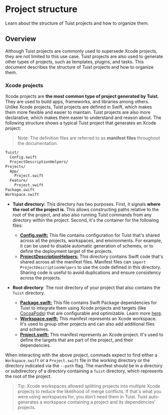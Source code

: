 # Project structure

Learn about the structure of Tuist projects and how to organize them.

## Overview

Although Tuist projects are commonly used to supersede Xcode projects, they are not limited to this use case. Tuist projects are also used to generate other types of projects, such as templates, plugins, and tasks. This document describes the structure of Tuist projects and how to organize them.

### Xcode projects

Xcode projects are **the most common type of project generated by Tuist.** They are used to build apps, frameworks, and libraries among others. Unlike Xcode projects, Tuist projects are defined in Swift, which makes them more flexible and easier to maintain. Tuist projects are also more declarative, which makes them easier to understand and reason about. The following structure shows a typical Tuist project that generates an Xcode project:

> Note: The definition files are referred to as **manifest files** throughout the documentation.

```bash
Tuist/
  Config.swift
  ProjectDescriptionHelpers/
Projects/
  App/
    Project.swift
  Feature/
    Project.swift
Package.swift
Workspace.swift
```

- **Tuist directory:** This directory has two purposes. First, it signals **where the root of the project is**. This allows constructing paths relative to the root of the project, and also also running Tuist commands from any directory within the project. Second, it's the container for the following files:
  - [**Config.swift:**](doc:config) This file contains configuration for Tuist that's shared across all the projects, workspaces, and environments. For example, it can be used to disable automatic generation of schemes, or to define the deployment target of the projects.
  - [**ProjectDescriptionHelpers:**](sharing-code-across-manifests) This directory contains Swift code that's shared across all the manifest files. Manifest files can `import ProjectDescriptionHelpers` to use the code defined in this directory. Sharing code is useful to avoid duplications and ensure consistency across the projects.

- **Root directory**: The root directory of your project that also contains the `Tuist` directory.
  - [**Package.swift:**](doc:dependencies) This file contains Swift Package dependencies for Tuist to integrate them using Xcode projects and targets (like [CocoaPods](https://cococapods)) that are configurable and optimizable. Learn more [here](doc:dependencies).
  - [**Workspace.swift:**](doc:workspace) This manifest represents an Xcode workspace. It's used to group other projects and can also add additional files and schemes.
  - [**Project.swift:**](doc:project) This manifest represents an Xcode project. It's used to define the targets that are part of the project, and their dependencies.

When interacting with the above project, commads expect to find either a `Workspace.swift` or a `Project.swift` file in the working directory or the directory indicated via the `--path` flag. The manifest should be in a directory or subdirectory of a directory containing a `Tuist` directory, which represents the root of the project.

> Tip: Xcode workspaces allowed splitting projects into multiple Xcode projects to reduce the likelihood of merge conflicts. If that's what you were using workspaces for, you don't need them in Tuist. Tuist auto-generates a workspace containing a project and its dependencies' projects. 

<!-- TODO: Document the structure of a plugin >
<!-- TODO: Document the structure of a template >